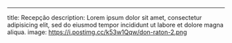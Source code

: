 ---
title: Recepção
description: Lorem ipsum dolor sit amet, consectetur adipisicing elit, sed do eiusmod tempor incididunt ut labore et dolore magna aliqua.
image: https://i.postimg.cc/k53w1Qqw/don-raton-2.png
